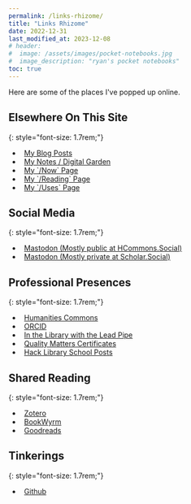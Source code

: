 ```yaml
---
permalink: /links-rhizome/
title: "Links Rhizome"
date: 2022-12-31
last_modified_at: 2023-12-08
# header: 
#  image: /assets/images/pocket-notebooks.jpg
#  image_description: "ryan's pocket notebooks"
toc: true
---
```

Here are some of the places I've popped up online.  

## Elsewhere On This Site
{: style="font-size: 1.7rem;"}  

<ul class="list-unstyled" role="list">
<li role="listitem">
    <a href="{{ '/posts' | relative_url }}" itemprop="sameAs" rel="nofollow noopener noreferrer" class="btn btn--primary btn--x-large" style="display: block;">
    <i class="fas fa-comment-dots" aria-hidden="true" style="margin-right: .5em;"></i>My Blog Posts
    </a>
</li>
<li role="listitem">
    <a href="{{ '/notes' | relative_url }}" itemprop="sameAs" rel="nofollow noopener noreferrer" class="btn btn--primary btn--x-large" style="display: block;">
    <i class="fas fa-seedling" aria-hidden="true" style="margin-right: .5em;"></i>My Notes / Digital Garden
    </a>
</li>
<li role="listitem">
    <a href="{{ '/now' | relative_url }}" itemprop="sameAs" rel="nofollow noopener noreferrer" class="btn btn--primary btn--x-large" style="display: block;">
    <i class="fas fa-user-clock" aria-hidden="true" style="margin-right: .5em;"></i>My `/Now` Page
    </a>
</li>
<li role="listitem">
    <a href="{{ '/reading' | relative_url }}" itemprop="sameAs" rel="nofollow noopener noreferrer" class="btn btn--primary btn--x-large" style="display: block;">
    <i class="fas fa-book-open" aria-hidden="true" style="margin-right: .5em;"></i>My `/Reading` Page
    </a>
</li>
<li role="listitem">
    <a href="{{ '/uses' | relative_url }}" itemprop="sameAs" rel="nofollow noopener noreferrer" class="btn btn--primary btn--x-large" style="display: block;">
    <i class="fas fa-book-open" aria-hidden="true" style="margin-right: .5em;"></i>My `/Uses` Page
    </a>
</li>
</ul>

## Social Media  
{: style="font-size: 1.7rem;"}  

<ul class="list-unstyled" role="list">
<li role="listitem">
    <a href="https://hcommons.social/@ryanrandall" itemprop="sameAs" rel="me nofollow noopener noreferrer" class="btn btn--primary btn--x-large" style="display: block;">
    <i class="fab fa-mastodon" aria-hidden="true" style="margin-right: .5em;"></i>Mastodon (Mostly public at HCommons.Social)
    </a>
</li>
<li role="listitem">
    <a href="https://scholar.social/@foureyedsoul" itemprop="sameAs" rel="me nofollow noopener noreferrer" class="btn btn--primary btn--x-large" style="display: block;">
    <i class="fab fa-mastodon" aria-hidden="true" style="margin-right: .5em;"></i>Mastodon (Mostly private at Scholar.Social)
    </a>
</li>
</ul>

## Professional Presences  
{: style="font-size: 1.7rem;"}  

<ul class="list-unstyled" role="list">
<li role="listitem">
    <a href="https://hcommons.org/members/foureyedsoul/" itemprop="sameAs" rel="nofollow noopener noreferrer" class="btn btn--primary btn--x-large" style="display: block;">
    <i class="fas fa-university" aria-hidden="true" style="margin-right: .5em;"></i>Humanities Commons
    </a>
</li>
<li role="listitem">
    <a href="https://orcid.org/0000-0003-4499-7255" itemprop="sameAs" rel="nofollow noopener noreferrer" class="btn btn--primary btn--x-large" style="display: block;">
    <i class="ai ai-orcid" aria-hidden="true" style="margin-right: .5em;"></i>ORCID
    </a>
</li>
<li role="listitem">
    <a href="http://www.inthelibrarywiththeleadpipe.org/about/editorial-board/ryan-randall/" itemprop="sameAs" rel="nofollow noopener noreferrer" class="btn btn--primary btn--x-large" style="display: block;">
    <i class="ai ai-open-access" aria-hidden="true" style="margin-right: .5em;"></i>In the Library with the Lead Pipe
  </a>
</li>
<li role="listitem">
    <a href="https://www.credly.com/users/ryan-randall.95ecfee0" itemprop="sameAs" rel="nofollow noopener noreferrer" class="btn btn--primary btn--x-large" style="display: block;">
    <i class="fas fa-certificate" aria-hidden="true" style="margin-right: .5em;"></i>Quality Matters Certificates
  </a>
</li>
<li role="listitem">
    <a href="https://hacklibschool.wordpress.com/author/ryanprandall/" itemprop="sameAs" rel="nofollow noopener noreferrer" class="btn btn--primary btn--x-large" style="display: block;">
    <i class="fas fa-pencil-alt" aria-hidden="true" style="margin-right: .5em;"></i>Hack Library School Posts
  </a>
</li>

</ul>

## Shared Reading  
{: style="font-size: 1.7rem;"}  

<ul class="list-unstyled" role="list">
<li role="listitem">
    <a href="https://www.zotero.org/ryanprandall" itemprop="sameAs" rel="nofollow noopener noreferrer" class="btn btn--primary btn--x-large" style="display: block;">
    <i class="ai ai-zotero" aria-hidden="true" style="margin-right: .5em;"></i>Zotero
    </a>
</li>
<li role="listitem">
    <a href="https://bookwyrm.social/user/foureyedsoul" itemprop="sameAs" rel="me nofollow noopener noreferrer" class="btn btn--primary btn--x-large" style="display: block;">
    <i class="fas fa-fw fa-book" aria-hidden="true" style="margin-right: .5em;"></i>BookWyrm
    </a>
</li>
<li role="listitem">
    <a href="http://goodreads.com/user/show/2077359-ryan" itemprop="sameAs" rel="nofollow noopener noreferrer" class="btn btn--primary btn--x-large" style="display: block;">
    <i class="fas fa-fw fa-book" aria-hidden="true" style="margin-right: .5em;"></i>Goodreads
    </a>
</li>
</ul>

## Tinkerings  
{: style="font-size: 1.7rem;"}  

<ul class="list-unstyled" role="list">
<li role="listitem">
    <a href="https://github.com/ryan-p-randall" itempromp="sameAs" rel="nofollow noopener noreferrer" class="btn btn--primary btn--x-large" style="display: block;">
    <i class="fab fa-fw fa-github" aria-hidden="true" style="margin-right: .5em;"></i>Github
    </a>
</li>
</ul>